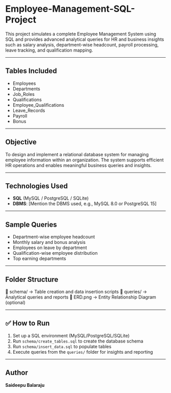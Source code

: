 # Employee-Management-SQL-Project 

This project simulates a complete Employee Management System using SQL and provides advanced analytical queries for HR and business insights such as salary analysis, department-wise headcount, payroll processing, leave tracking, and qualification mapping.

---

## Tables Included

- Employees  
- Departments  
- Job_Roles  
- Qualifications  
- Employee_Qualifications  
- Leave_Records  
- Payroll  
- Bonus  

---

##  Objective

To design and implement a relational database system for managing employee information within an organization. The system supports efficient HR operations and enables meaningful business queries and insights.

---

##  Technologies Used

- **SQL** (MySQL / PostgreSQL / SQLite)  
- **DBMS**: [Mention the DBMS used, e.g., MySQL 8.0 or PostgreSQL 15]  

---

## Sample Queries

- Department-wise employee headcount  
- Monthly salary and bonus analysis  
- Employees on leave by department  
- Qualification-wise employee distribution  
- Top earning departments  

---

##  Folder Structure

📁 schema/ → Table creation and data insertion scripts
📁 queries/ → Analytical queries and reports
📄 ERD.png → Entity Relationship Diagram (optional)


---

## ✅ How to Run

1. Set up a SQL environment (MySQL/PostgreSQL/SQLite)  
2. Run `schema/create_tables.sql` to create the database schema  
3. Run `schema/insert_data.sql` to populate tables  
4. Execute queries from the `queries/` folder for insights and reporting  

---

## Author

**Saideepu Balaraju**
